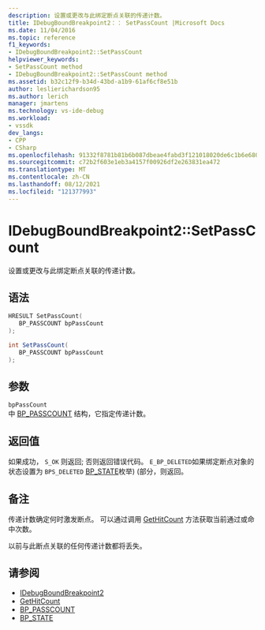 ```yaml
---
description: 设置或更改与此绑定断点关联的传递计数。
title: IDebugBoundBreakpoint2：： SetPassCount |Microsoft Docs
ms.date: 11/04/2016
ms.topic: reference
f1_keywords:
- IDebugBoundBreakpoint2::SetPassCount
helpviewer_keywords:
- SetPassCount method
- IDebugBoundBreakpoint2::SetPassCount method
ms.assetid: b32c12f9-b34d-43bd-a1b9-61af6cf8e51b
author: leslierichardson95
ms.author: lerich
manager: jmartens
ms.technology: vs-ide-debug
ms.workload:
- vssdk
dev_langs:
- CPP
- CSharp
ms.openlocfilehash: 91332f8781b81b6b087dbeae4fabd3f121018020de6c1b6e68090f65a73d56cb
ms.sourcegitcommit: c72b2f603e1eb3a4157f00926df2e263831ea472
ms.translationtype: MT
ms.contentlocale: zh-CN
ms.lasthandoff: 08/12/2021
ms.locfileid: "121377993"
---
```

# <a name="idebugboundbreakpoint2setpasscount"></a>IDebugBoundBreakpoint2::SetPassCount
设置或更改与此绑定断点关联的传递计数。

## <a name="syntax"></a>语法

```cpp
HRESULT SetPassCount( 
   BP_PASSCOUNT bpPassCount
);
```

```csharp
int SetPassCount( 
   BP_PASSCOUNT bpPassCount
);
```

## <a name="parameters"></a>参数
`bpPassCount`\
中 [BP_PASSCOUNT](../../../extensibility/debugger/reference/bp-passcount.md) 结构，它指定传递计数。

## <a name="return-value"></a>返回值
 如果成功， `S_OK` 则返回; 否则返回错误代码。 `E_BP_DELETED`如果绑定断点对象的状态设置为 `BPS_DELETED` [BP_STATE](../../../extensibility/debugger/reference/bp-state.md)枚举)  (部分，则返回。

## <a name="remarks"></a>备注
 传递计数确定何时激发断点。 可以通过调用 [GetHitCount](../../../extensibility/debugger/reference/idebugboundbreakpoint2-gethitcount.md) 方法获取当前通过或命中次数。

 以前与此断点关联的任何传递计数都将丢失。

## <a name="see-also"></a>请参阅
- [IDebugBoundBreakpoint2](../../../extensibility/debugger/reference/idebugboundbreakpoint2.md)
- [GetHitCount](../../../extensibility/debugger/reference/idebugboundbreakpoint2-gethitcount.md)
- [BP_PASSCOUNT](../../../extensibility/debugger/reference/bp-passcount.md)
- [BP_STATE](../../../extensibility/debugger/reference/bp-state.md)
